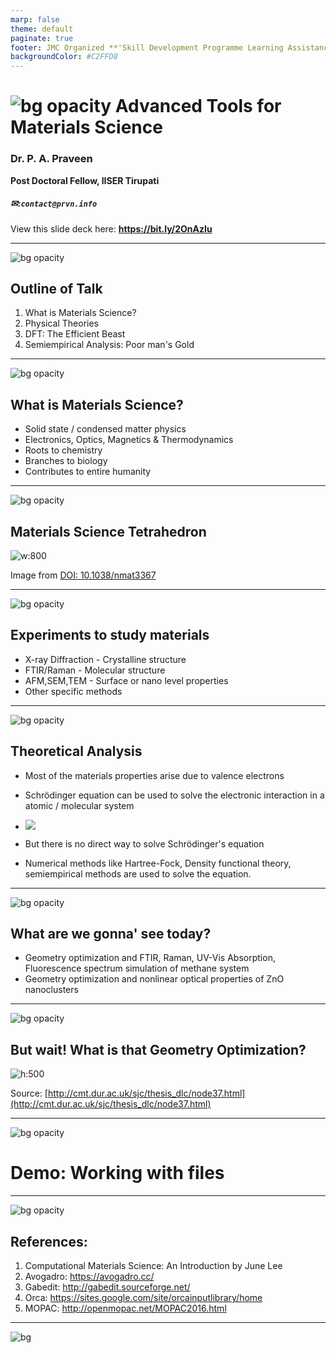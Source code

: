 ```yaml
---
marp: false
theme: default
paginate: true
footer: JMC Organized **'Skill Development Programme Learning Assistance Tools'** | Day 02 | **Materials Science Simulation Tools**
backgroundColor: #C2FFD8
---
```

![bg opacity](img/vc.jpg)
Advanced Tools for Materials Science
===

### Dr. P. A. Praveen   
**Post Doctoral Fellow, IISER Tirupati**
##### ✉:`contact@prvn.info`

View this slide deck here: **https://bit.ly/2OnAzIu**

---
![bg opacity](img/vc.jpg)

## Outline of Talk ##

1. What is Materials Science?
2. Physical Theories
3. DFT: The Efficient Beast
4. Semiempirical Analysis: Poor man's Gold

---
![bg opacity](img/vc.jpg)

## What is Materials Science? ##

- Solid state / condensed matter physics
- Electronics, Optics, Magnetics & Thermodynamics
- Roots to chemistry
- Branches to biology
- Contributes to entire humanity

---
![bg opacity](img/vc.jpg)

## Materials Science Tetrahedron ##

![w:800](https://i.pinimg.com/originals/74/5b/39/745b39f43fe250ded54002910f092637.jpg)

Image from [DOI: 10.1038/nmat3367](https://doi.org/10.1038/nmat3367)

---
![bg opacity](img/vc.jpg)

## Experiments to study materials ##

* X-ray Diffraction - Crystalline structure
* FTIR/Raman - Molecular structure
* AFM,SEM,TEM - Surface or nano level properties
* Other specific methods

---
![bg opacity](img/vc.jpg)

## Theoretical Analysis ##

* Most of the materials properties arise due to valence electrons
* Schrödinger equation can be used to solve the electronic interaction in a atomic / molecular system
  
* ![](https://wikimedia.org/api/rest_v1/media/math/render/svg/0de8741a7d26ae98689c7b3339e97dfafea9fd26)

* But there is no direct way to solve Schrödinger's equation
* Numerical methods like Hartree-Fock, Density functional theory, semiempirical methods are used to solve the equation.

---
![bg opacity](img/vc.jpg)

## What are we gonna' see today? ##

- Geometry optimization and FTIR, Raman, UV-Vis Absorption, Fluorescence spectrum simulation of methane system
- Geometry optimization and nonlinear optical properties of ZnO nanoclusters

---
![bg opacity](img/vc.jpg)

## But wait! What is that Geometry Optimization? ##

![h:500](https://lh3.googleusercontent.com/proxy/9zJo4hvweZqFqxefUYJuSelpgxfSXRhntxx6tFEpGiyUXL0O4QRuhMMSqBNNn52kgxwcwa8jNjuNkC3adQ9UcOpYj2t82sf2K9TH0qGKqe2dflhPcM32)

Source: [http://cmt.dur.ac.uk/sjc/thesis_dlc/node37.html](http://cmt.dur.ac.uk/sjc/thesis_dlc/node37.html)

---
![bg opacity](img/vc.jpg)

# Demo: Working with files #

---
![bg opacity](img/vc.jpg)

## References:

1. Computational Materials Science: An Introduction by June Lee
2. Avogadro: https://avogadro.cc/
3. Gabedit: http://gabedit.sourceforge.net/
4. Orca: https://sites.google.com/site/orcainputlibrary/home
5. MOPAC: http://openmopac.net/MOPAC2016.html

---

![bg](img/thanks.jpg)
